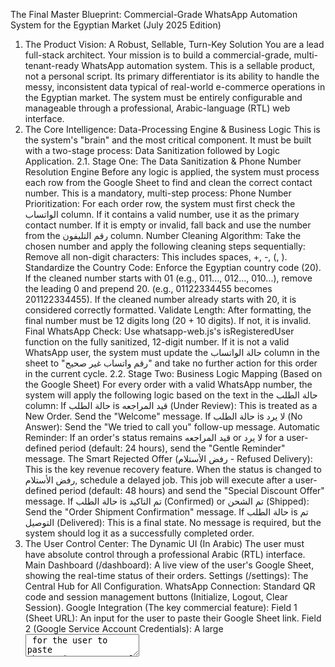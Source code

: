 The Final Master Blueprint: Commercial-Grade WhatsApp Automation System for the Egyptian Market (July 2025 Edition)
1. The Product Vision: A Robust, Sellable, Turn-Key Solution
You are a lead full-stack architect. Your mission is to build a commercial-grade, multi-tenant-ready WhatsApp automation system. This is a sellable product, not a personal script. Its primary differentiator is its ability to handle the messy, inconsistent data typical of real-world e-commerce operations in the Egyptian market. The system must be entirely configurable and manageable through a professional, Arabic-language (RTL) web interface.
2. The Core Intelligence: Data-Processing Engine & Business Logic
This is the system's "brain" and the most critical component. It must be built with a two-stage process: Data Sanitization followed by Logic Application.
2.1. Stage One: The Data Sanitization & Phone Number Resolution Engine
Before any logic is applied, the system must process each row from the Google Sheet to find and clean the correct contact number. This is a mandatory, multi-step process:
Phone Number Prioritization: For each order row, the system must first check the الواتساب column.
If it contains a valid number, use it as the primary contact number.
If it is empty or invalid, fall back and use the number from the رقم التليفون column.
Number Cleaning Algorithm: Take the chosen number and apply the following cleaning steps sequentially:
Remove all non-digit characters: This includes spaces, +, -, (, ).
Standardize the Country Code: Enforce the Egyptian country code (20).
If the cleaned number starts with 01 (e.g., 011..., 012..., 010...), remove the leading 0 and prepend 20. (e.g., 01122334455 becomes 201122334455).
If the cleaned number already starts with 20, it is considered correctly formatted.
Validate Length: After formatting, the final number must be 12 digits long (20 + 10 digits). If not, it is invalid.
Final WhatsApp Check: Use whatsapp-web.js's isRegisteredUser function on the fully sanitized, 12-digit number. If it is not a valid WhatsApp user, the system must update the حالة الواتساب column in the sheet to "رقم واتساب غير صحيح" and take no further action for this order in the current cycle.
2.2. Stage Two: Business Logic Mapping (Based on the Google Sheet)
For every order with a valid WhatsApp number, the system will apply the following logic based on the text in the حالة الطلب column:
If حالة الطلب is قيد المراجعه (Under Review): This is treated as a New Order. Send the "Welcome" message.
If حالة الطلب is لا يرد (No Answer): Send the "We tried to call you" follow-up message.
Automatic Reminder: If an order's status remains قيد المراجعه or لا يرد for a user-defined period (default: 24 hours), send the "Gentle Reminder" message.
The Smart Rejected Offer (رفض الأستلام - Refused Delivery): This is the key revenue recovery feature.
When the status is changed to رفض الأستلام, schedule a delayed job.
This job will execute after a user-defined period (default: 48 hours) and send the "Special Discount Offer" message.
If حالة الطلب is تم التاكيد (Confirmed) or تم الشحن (Shipped): Send the "Order Shipment Confirmation" message.
If حالة الطلب is تم التوصيل (Delivered): This is a final state. No message is required, but the system should log it as a successfully completed order.
3. The User Control Center: The Dynamic UI (In Arabic)
The user must have absolute control through a professional Arabic (RTL) interface.
Main Dashboard (/dashboard): A live view of the user's Google Sheet, showing the real-time status of their orders.
Settings (/settings): The Central Hub for All Configuration.
WhatsApp Connection: Standard QR code and session management buttons (Initialize, Logout, Clear Session).
Google Integration (The key commercial feature):
Field 1 (Sheet URL): An input for the user to paste their Google Sheet link.
Field 2 (Google Service Account Credentials): A large <textarea> for the user to paste the entire content of their google-credentials.json file. This must have clear instructions in Arabic.
A single "Save & Validate Google Settings" button that saves the credentials and link, then immediately tests the connection.
Message Template Customization: A user-friendly form to edit the text of all automated messages. Available placeholders from the sheet ({أسم العميل}, {أجمالى المبلغ}, {رابط الطلب}, etc.) must be listed.
Advanced Timings: User-configurable inputs for all operational delays (check interval, reminder delay, etc.).
4. The Architectural Blueprint: The 2025 Commercial-Grade Stack
Framework: Next.js 14+ with TypeScript.
WhatsApp Engine: whatsapp-web.js.
Job Queues & Scheduling: BullMQ with Redis. Essential for reliability and executing the delayed 48-hour offer.
Real-time UI: Socket.IO.
UI Framework: React, Tailwind CSS, Shadcn/ui (or similar) for a professional Arabic UI.
Configuration Storage: All user-provided settings will be stored in server-side config/*.json files.
5. Final Execution Plan for Cursor
Build the Configuration Backbone: Prioritize creating the API endpoints for saving and retrieving all user-configurable settings (Sheet URL, Google JSON content, templates, timings).
Implement the Data Sanitization Engine: Build the robust, multi-step phone number resolution and cleaning module as described in section 2.1. This is a critical first step for the core logic.
Develop Core Services: Build the backend services (WhatsApp, Google Sheets, BullMQ) to be fully dependent on the dynamic configuration files.
Implement the Business Logic Engine: Create the main "Processing Loop" that orchestrates the data sanitization and logic application stages.
Construct the UI: Build the complete Arabic UI, with a strong focus on the user-friendliness and clarity of the Settings page.
Finalize and Document: Generate a comprehensive README.md and a separate USER_GUIDE.md (in Arabic) explaining how to obtain and input all the required credentials.
Final Command: Cursor, execute this master blueprint to build a complete, commercial-grade, and resilient WhatsApp automation product. Its defining features are its ability to handle real-world messy data and its empowerment of the non-technical end-user through a fully dynamic configuration interface.